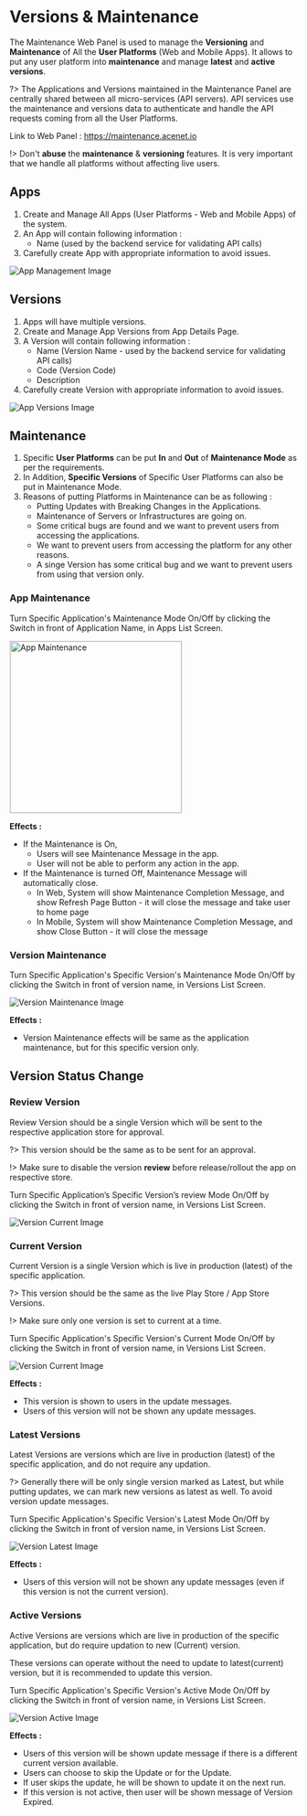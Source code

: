 # Versions & Maintenance

The Maintenance Web Panel is used to manage the **Versioning** and **Maintenance** of All the **User Platforms** (Web and Mobile Apps). It allows to put any user platform into **maintenance** and manage **latest** and **active** **versions**.

?> The Applications and Versions maintained in the Maintenance Panel are centrally shared between all micro-services (API servers). API services use the maintenance and versions data to authenticate and handle the API requests coming from all the User Platforms.

Link to Web Panel : https://maintenance.acenet.io

!> Don't **abuse** the **maintenance** & **versioning** features. It is very important that we handle all platforms without affecting live users.

## Apps

1. Create and Manage All Apps (User Platforms - Web and Mobile Apps) of the system.
1. An App will contain following information :
    - Name (used by the backend service for validating API calls)
1. Carefully create App with appropriate information to avoid issues.

![App Management Image](assets/apps.png)

## Versions

1. Apps will have multiple versions.
1. Create and Manage App Versions from App Details Page.
1. A Version will contain following information :
    - Name (Version Name - used by the backend service for validating API calls)
    - Code (Version Code)
    - Description
1. Carefully create Version with appropriate information to avoid issues.

![App Versions Image](assets/versions.png)

## Maintenance

1. Specific **User Platforms** can be put **In** and **Out** of **Maintenance Mode** as per the requirements.
1. In Addition, **Specific Versions** of Specific User Platforms can also be put in Maintenance Mode.
1. Reasons of putting Platforms in Maintenance can be as following :
    - Putting Updates with Breaking Changes in the Applications.
    - Maintenance of Servers or Infrastructures are going on.
    - Some critical bugs are found and we want to prevent users from accessing the applications.
    - We want to prevent users from accessing the platform for any other reasons.
    - A singe Version has some critical bug and we want to prevent users from using that version only.

### App Maintenance

Turn Specific Application's Maintenance Mode On/Off by clicking the Switch in front of Application Name, in Apps List Screen.

<img src="flutter/assets/app-maintenance.png" alt="App Maintenance" width="300px" style="border: 1px solid lightgray;  vertical-align: middle;" />

**Effects :**

-   If the Maintenance is On,
    -   Users will see Maintenance Message in the app.
    -   User will not be able to perform any action in the app.
-   If the Maintenance is turned Off, Maintenance Message will automatically close.
    -   In Web, System will show Maintenance Completion Message, and show Refresh Page Button - it will close the message and take user to home page
    -   In Mobile, System will show Maintenance Completion Message, and show Close Button - it will close the message

### Version Maintenance

Turn Specific Application's Specific Version's Maintenance Mode On/Off by clicking the Switch in front of version name, in Versions List Screen.

![Version Maintenance Image](assets/version-maintenance.png)

**Effects :**

-   Version Maintenance effects will be same as the application maintenance, but for this specific version only.

## Version Status Change

### Review Version

Review Version should be a single Version which will be sent to the respective application store for approval.

?> This version should be the same as to be sent for an approval.

!> Make sure to disable the version **review** before release/rollout the app on respective store.

Turn Specific Application’s Specific Version’s review Mode On/Off by clicking the Switch in front of version name, in Versions List Screen.

![Version Current Image](assets/review.png)

### Current Version

Current Version is a single Version which is live in production (latest) of the specific application.

?> This version should be the same as the live Play Store / App Store Versions.

!> Make sure only one version is set to current at a time.

Turn Specific Application's Specific Version's Current Mode On/Off by clicking the Switch in front of version name, in Versions List Screen.

![Version Current Image](assets/version-current.png)

**Effects :**

-   This version is shown to users in the update messages.
-   Users of this version will not be shown any update messages.

### Latest Versions

Latest Versions are versions which are live in production (latest) of the specific application, and do not require any updation.

?> Generally there will be only single version marked as Latest, but while putting updates, we can mark new versions as latest as well. To avoid version update messages.

Turn Specific Application's Specific Version's Latest Mode On/Off by clicking the Switch in front of version name, in Versions List Screen.

![Version Latest Image](assets/version-latest.png)

**Effects :**

-   Users of this version will not be shown any update messages (even if this version is not the current version).

### Active Versions

Active Versions are versions which are live in production of the specific application, but do require updation to new (Current) version.

These versions can operate without the need to update to latest(current) version, but it is recommended to update this version.

Turn Specific Application's Specific Version's Active Mode On/Off by clicking the Switch in front of version name, in Versions List Screen.

![Version Active Image](assets/version-active.png)

**Effects :**

-   Users of this version will be shown update message if there is a different current version available.
-   Users can choose to skip the Update or for the Update.
-   If user skips the update, he will be shown to update it on the next run.
-   If this version is not active, then user will be shown message of Version Expired.
